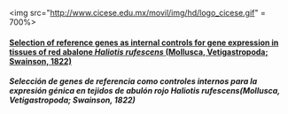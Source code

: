 <img src="http://www.cicese.edu.mx/movil/img/hd/logo_cicese.gif" = 700%>


#### [Selection of reference genes as internal controls for gene expression in tissues of red abalone *Haliotis rufescens* (Mollusca, Vetigastropoda; Swainson, 1822)](http://ac.els-cdn.com/S0378111914008993/1-s2.0-S0378111914008993-main.pdf?_tid=db5328e4-42df-11e6-a882-00000aab0f27&acdnat=1467744170_d2b4143ba27b0245936645c2432459e9)

##### Selección de genes de referencia como controles internos para la expresión génica en tejidos de abulón rojo *Haliotis rufescens*(Mollusca, Vetigastropoda; Swainson, 1822)
